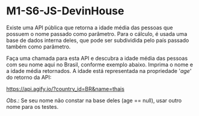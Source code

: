 # M1-S6-JS-DevinHouse

Existe uma API pública que retorna a idade média das pessoas que possuem o nome passado como parâmetro.
Para o cálculo, é usada uma base de dados interna deles, que pode ser subdividida pelo país passado também como parâmetro.

Faça uma chamada para esta API e descubra a idade média das pessoas com seu nome aqui no Brasil, conforme exemplo abaixo. 
Imprima o nome e a idade média retornados.
A idade está representada na propriedade '_age_' do retorno da API:

https://api.agify.io/?country_id=BR&name=thais

_Obs_.: Se seu nome não constar na base deles (age == null), usar outro nome para os testes.
